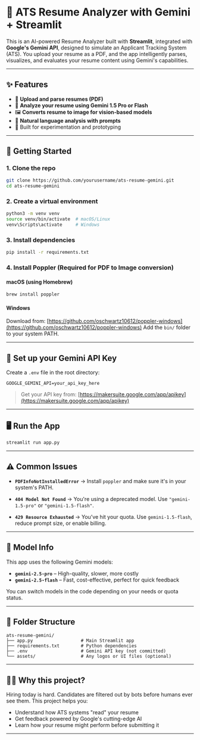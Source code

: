 # 🤖 ATS Resume Analyzer with Gemini + Streamlit

This is an AI-powered Resume Analyzer built with **Streamlit**, integrated with **Google's Gemini API**, designed to simulate an Applicant Tracking System (ATS). You upload your resume as a PDF, and the app intelligently parses, visualizes, and evaluates your resume content using Gemini's capabilities.

---

## ✨ Features

- 📄 **Upload and parse resumes (PDF)**
- 🧠 **Analyze your resume using Gemini 1.5 Pro or Flash**
- 🖼️ **Converts resume to image for vision-based models**
- 🤖 **Natural language analysis with prompts**
- 🧪 Built for experimentation and prototyping

---

## 🚀 Getting Started

### 1. Clone the repo

```bash
git clone https://github.com/yourusername/ats-resume-gemini.git
cd ats-resume-gemini
````

### 2. Create a virtual environment

```bash
python3 -m venv venv
source venv/bin/activate  # macOS/Linux
venv\Scripts\activate     # Windows
```

### 3. Install dependencies

```bash
pip install -r requirements.txt
```

### 4. Install Poppler (Required for PDF to Image conversion)

#### macOS (using Homebrew)

```bash
brew install poppler
```

#### Windows

Download from: [https://github.com/oschwartz10612/poppler-windows](https://github.com/oschwartz10612/poppler-windows)
Add the `bin/` folder to your system PATH.

---

## 🔑 Set up your Gemini API Key

Create a `.env` file in the root directory:

```env
GOOGLE_GEMINI_API=your_api_key_here
```

> Get your API key from: [https://makersuite.google.com/app/apikey](https://makersuite.google.com/app/apikey)

---

## 🖥️ Run the App

```bash
streamlit run app.py
```

---

## ⚠️ Common Issues

* **`PDFInfoNotInstalledError`**
  → Install `poppler` and make sure it's in your system's PATH.

* **`404 Model Not Found`**
  → You're using a deprecated model. Use `"gemini-1.5-pro"` or `"gemini-1.5-flash"`.

* **`429 Resource Exhausted`**
  → You’ve hit your quota. Use `gemini-1.5-flash`, reduce prompt size, or enable billing.

---

## 🧠 Model Info

This app uses the following Gemini models:

* **`gemini-2.5-pro`** – High-quality, slower, more costly
* **`gemini-2.5-flash`** – Fast, cost-effective, perfect for quick feedback

You can switch models in the code depending on your needs or quota status.

---

## 📁 Folder Structure

```
ats-resume-gemini/
├── app.py                  # Main Streamlit app
├── requirements.txt        # Python dependencies
├── .env                    # Gemini API key (not committed)
└── assets/                 # Any logos or UI files (optional)
```

---

## 🙋‍♀️ Why this project?

Hiring today is hard. Candidates are filtered out by bots before humans ever see them. This project helps you:

* Understand how ATS systems "read" your resume
* Get feedback powered by Google's cutting-edge AI
* Learn how your resume might perform before submitting it

---
